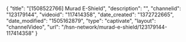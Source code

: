 {
    "title": "[1508522766] Murad E-Shield",
    "description": "",
    "channelid": "123179144",
    "videoid": "117414358",
    "date_created": "1372722665",
    "date_modified": "1505162879",
    "type": "captivate",
    "layout": "channelVideo",
    "url": "\/hsn-network\/murad-e-shield\/123179144-117414358"
}
